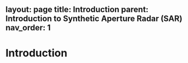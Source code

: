 layout: page
title: Introduction
parent: Introduction to Synthetic Aperture Radar (SAR)
nav_order: 1
---

# Introduction
